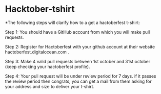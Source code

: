 # Hacktober-tshirt

*The following steps will clarify how to a get a hactoberfest t-shirt:

Step 1:
You should have a GitHub account from which you will make pull requests.

Step 2:
Register for Hactoberfest with your github account at their website 
hactoberfest.digitalocean.com  .

Step 3:
Make 4 valid pull requests between 1st october and 31st october (keep checking your hactoberfest profile).

Step 4:
Your pull request will be under review period for 7 days. if it passes the review period then congrats, you can get a mail from them asking for your address and size to deliver your t-shirt.



